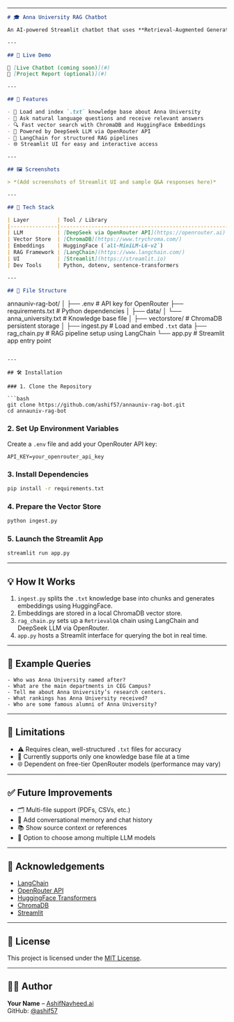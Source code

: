 
---

```markdown
# 🎓 Anna University RAG Chatbot

An AI-powered Streamlit chatbot that uses **Retrieval-Augmented Generation (RAG)** to answer questions about Anna University using a structured `.txt` knowledge base. Built with **LangChain**, **HuggingFace Embeddings**, **ChromaDB** for vector retrieval, and the **OpenRouter API (DeepSeek model)** for contextual, high-quality responses.

---

## 🚀 Live Demo

🔗 [Live Chatbot (coming soon)](#)  
📄 [Project Report (optional)](#)

---

## 🧠 Features

- 📖 Load and index `.txt` knowledge base about Anna University
- 💬 Ask natural language questions and receive relevant answers
- 🔍 Fast vector search with ChromaDB and HuggingFace Embeddings
- 🤖 Powered by DeepSeek LLM via OpenRouter API
- 🔗 LangChain for structured RAG pipelines
- 🌐 Streamlit UI for easy and interactive access

---

## 🖼️ Screenshots

> *(Add screenshots of Streamlit UI and sample Q&A responses here)*

---

## 🧱 Tech Stack

| Layer         | Tool / Library                                         |
|---------------|--------------------------------------------------------|
| LLM           | [DeepSeek via OpenRouter API](https://openrouter.ai)  |
| Vector Store  | [ChromaDB](https://www.trychroma.com/)                |
| Embeddings    | HuggingFace (`all-MiniLM-L6-v2`)                      |
| RAG Framework | [LangChain](https://www.langchain.com/)               |
| UI            | [Streamlit](https://streamlit.io)                     |
| Dev Tools     | Python, dotenv, sentence-transformers                 |

---

## 📂 File Structure

```
annauniv-rag-bot/
│
├── .env                         # API key for OpenRouter
├── requirements.txt             # Python dependencies
│
├── data/
│   └── anna_university.txt      # Knowledge base file
│
├── vectorstore/                 # ChromaDB persistent storage
│
├── ingest.py                    # Load and embed `.txt` data
├── rag_chain.py                 # RAG pipeline setup using LangChain
└── app.py                       # Streamlit app entry point
```

---

## 🛠️ Installation

### 1. Clone the Repository

```bash
git clone https://github.com/ashif57/annauniv-rag-bot.git
cd annauniv-rag-bot
```

### 2. Set Up Environment Variables

Create a `.env` file and add your OpenRouter API key:

```env
API_KEY=your_openrouter_api_key
```

### 3. Install Dependencies

```bash
pip install -r requirements.txt
```

### 4. Prepare the Vector Store

```bash
python ingest.py
```

### 5. Launch the Streamlit App

```bash
streamlit run app.py
```

---

## 💡 How It Works

1. `ingest.py` splits the `.txt` knowledge base into chunks and generates embeddings using HuggingFace.
2. Embeddings are stored in a local ChromaDB vector store.
3. `rag_chain.py` sets up a `RetrievalQA` chain using LangChain and DeepSeek LLM via OpenRouter.
4. `app.py` hosts a Streamlit interface for querying the bot in real time.

---

## 🧪 Example Queries

```text
- Who was Anna University named after?
- What are the main departments in CEG Campus?
- Tell me about Anna University’s research centers.
- What rankings has Anna University received?
- Who are some famous alumni of Anna University?
```

---

## 📌 Limitations

- ⚠️ Requires clean, well-structured `.txt` files for accuracy
- 📄 Currently supports only one knowledge base file at a time
- 🌐 Dependent on free-tier OpenRouter models (performance may vary)

---

## ✅ Future Improvements

- 🗂️ Multi-file support (PDFs, CSVs, etc.)
- 🧠 Add conversational memory and chat history
- 📚 Show source context or references
- 🔄 Option to choose among multiple LLM models

---

## 🙏 Acknowledgements

- [LangChain](https://github.com/langchain-ai/langchain)
- [OpenRouter API](https://openrouter.ai/)
- [HuggingFace Transformers](https://huggingface.co/)
- [ChromaDB](https://www.trychroma.com/)
- [Streamlit](https://streamlit.io)

---

## 📃 License

This project is licensed under the [MIT License](LICENSE).

---

## 👨‍💻 Author

**Your Name** – [AshifNavheed.ai](https://your-portfolio.com)  
GitHub: [@ashif57](https://github.com/ashif57)

```


